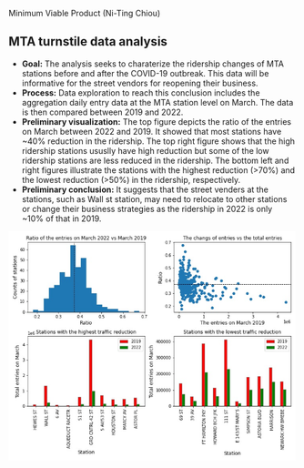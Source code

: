 Minimum Viable Product (Ni-Ting Chiou)

##  MTA turnstile data analysis
* **Goal:** The analysis seeks to charaterize the ridership changes of MTA stations before and after the COVID-19 outbreak. This data will be informative for the street vendors for reopening their business.
* **Process:** Data exploration to reach this conclusion includes the aggregation daily entry data at the MTA station level on March. The data is then compared between 2019 and 2022.
* **Preliminary visualization:** The top figure depicts the ratio of the entries on March between 2022 and 2019. It showed that most stations have ~40% reduction in the ridership. The top right figure shows that the high ridership stations ususlly have high reduction but some of the low ridership stations are less reduced in the ridership. The bottom left and right figures illustrate the stations with the highest reduction (>70%) and the lowest reduction (>50%) in the ridership, respectively.
* **Preliminary conclusion:** It suggests that the street venders at the stations, such as Wall st station, may need to relocate to other stations or change their business strategies as the ridership in 2022 is only ~10% of that in 2019.



![alt text](https://github.com/chiouNT/Metis_EDA/blob/main/image3.jpg)
